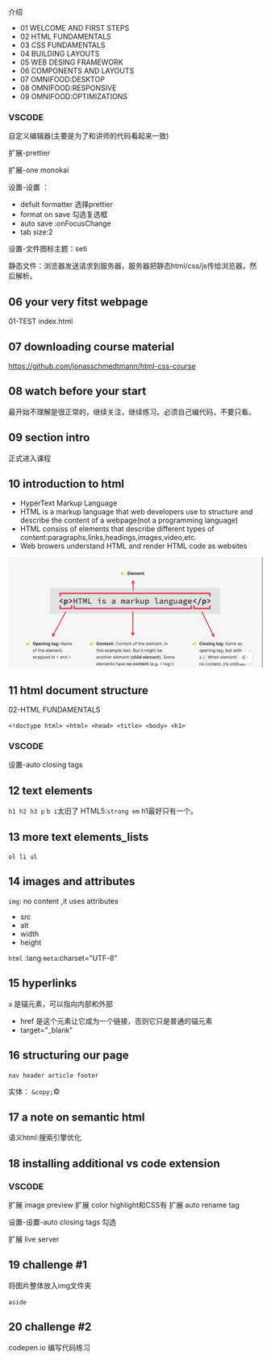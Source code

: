 介绍

- 01 WELCOME AND FIRST STEPS
- 02 HTML FUNDAMENTALS
- 03 CSS FUNDAMENTALS
- 04 BUILDING LAYOUTS
- 05 WEB DESING FRAMEWORK
- 06 COMPONENTS AND LAYOUTS
- 07 OMNIFOOD:DESKTOP
- 08 OMNIFOOD:RESPONSIVE
- 09 OMNIFOOD:OPTIMIZATIONS

### VSCODE
自定义编辑器(主要是为了和讲师的代码看起来一致)

扩展-prettier

扩展-one monokai

设置-设置 ： 
- defult formatter 选择prettier
- format on save 勾选复选框
- auto save :onFocusChange
- tab size:2

设置-文件图标主题：seti

静态文件：浏览器发送请求到服务器，服务器把静态html/css/js传给浏览器，然后解析。

## 06 your very fitst webpage
01-TEST index.html

## 07 downloading course material
https://github.com/jonasschmedtmann/html-css-course

## 08 watch before your start
最开始不理解是很正常的，继续关注，继续练习。必须自己编代码，不要只看。

## 09 section intro
正式进入课程

## 10 introduction to html
- HyperText Markup Language
- HTML is a markup language that web developers use to structure and describe the content of a webpage(not a programming language)
- HTML consiss of elements that describe different types of content:paragraphs,links,headings,images,video,etc.
- Web browers understand HTML and render HTML code as websites

![](img\HTML标签简介.png)

## 11 html document structure
02-HTML FUNDAMENTALS

`<!doctype html> <html> <head> <title> <body> <h1> `

### VSCODE
设置-auto closing tags

## 12 text elements

`h1 h2 h3 p`
`b i`太旧了
HTML5:`strong em`
h1最好只有一个。

## 13 more text elements_lists
`ol li ul`


## 14 images and attributes
`img`: no content ,it uses attributes 
- src
- alt
- width
- height

`html` :lang
`meta`:charset="UTF-8"
## 15 hyperlinks


`a` 是锚元素，可以指向内部和外部
- href 是这个元素让它成为一个链接，否则它只是普通的锚元素
- target="_blank"


## 16 structuring our page 
`nav header article footer`

实体： `&copy;`&copy;


## 17 a note on semantic html

语义html:搜索引擎优化

## 18 installing additional vs code extension
### VSCODE
扩展 image preview
扩展 color highlight和CSS有
扩展 auto rename tag

设置-设置-auto closing tags 勾选

扩展 live server

## 19 challenge #1 
将图片整体放入img文件夹

`aside`

## 20 challenge #2
codepen.io 编写代码练习

